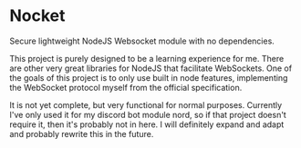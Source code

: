 # Nocket
Secure lightweight NodeJS Websocket module with no dependencies.

This project is purely designed to be a learning experience for me. There are other very great libraries
for NodeJS that facilitate WebSockets. One of the goals of this project is to only use built in node features,
implementing the WebSocket protocol myself from the official specification.

It is not yet complete, but very functional for normal purposes. Currently I've
only used it for my discord bot module nord, so if that project doesn't require it, then it's probably
not in here. I will definitely expand and adapt and probably rewrite this in the future.
